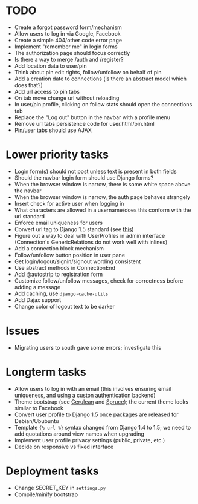 TODO
====

* Create a forgot password form/mechanism
* Allow users to log in via Google, Facebook
* Create a simple 404/other code error page
* Implement "remember me" in login forms
* The authorization page should focus correctly
* Is there a way to merge /auth and /register?
* Add location data to user/pin
* Think about pin edit rights, follow/unfollow on behalf of pin
* Add a creation date to connections (is there an abstract model which does that?)
* Add url access to pin tabs
* On tab move change url without reloading
* In user/pin profile, clicking on follow stats should open the connections tab
* Replace the "Log out" button in the navbar with a profile menu
* Remove url tabs persistence code for user.html/pin.html
* Pin/user tabs should use AJAX

Lower priority tasks
====================

* Login form(s) should not post unless text is present in both fields
* Should the navbar login form should use Django forms?
* When the browser window is narrow, there is some white space above the navbar
* When the browser window is narrow, the auth page behaves strangely
* Insert check for active user when logging in
* What characters are allowed in a username/does this conform with the url standard
* Enforce email uniqueness for users
* Convert url tag to Django 1.5 standard (see [this](http://nomulous.com/blog/easily-adopt-djangos-new-url-template-syntax/))
* Figure out a way to deal with UserProfiles in admin interface (Connection's GenericRelations do not work well with inlines)
* Add a connection block mechanism
* Follow/unfollow button position in user pane
* Get login/logout/signin/signout wording consistent
* Use abstract methods in ConnectionEnd
* Add @autostrip to registration form
* Customize follow/unfollow messages, check for correctness before adding a message
* Add caching, use ```django-cache-utils```
* Add Dajax support
* Change color of logout text to be darker

Issues
======

* Migrating users to south gave some errors; investigate this

Longterm tasks
==============

* Allow users to log in with an email (this involves ensuring email uniqueness, and using a custon authentication backend)
* Theme bootstrap (see [Cerulean](http://bootswatch.com/cerulean/) and [Spruce](http://bootswatch.com/spruce/)); the current theme looks similar to Facebook
* Convert user profile to Django 1.5 once packages are released for Debian/Ububuntu
* Template ```{% url %}``` syntax changed from Django 1.4 to 1.5; we need to add quotations around view names when upgrading
* Implement user profile privacy settings (public, private, etc.)
* Decide on responsive vs fixed interface

Deployment tasks
================

* Change SECRET_KEY in ```settings.py```
* Compile/minify bootstrap
